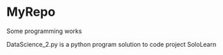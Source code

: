 # MyRepo
Some programming works

DataScience_2.py is a python program solution to code project SoloLearn
